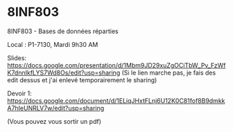 # 8INF803
8INF803 - Bases de données réparties

Local : P1-7130, Mardi 9h30 AM

Slides:
https://docs.google.com/presentation/d/1Mbm9JD29xuZgOCiTbW_Pv_FzWfK7dnnIkfLYS7Wd8Os/edit?usp=sharing
(Si le lien marche pas, je fais des edit dessus et j'ai enlevé temporairement le sharing)

Devoir 1:
https://docs.google.com/document/d/1ELiqJHxtFLnj6U12K0C81fof8B9dmkkA7hIeUNRLV7w/edit?usp=sharing

(Vous pouvez vous sortir un pdf)
